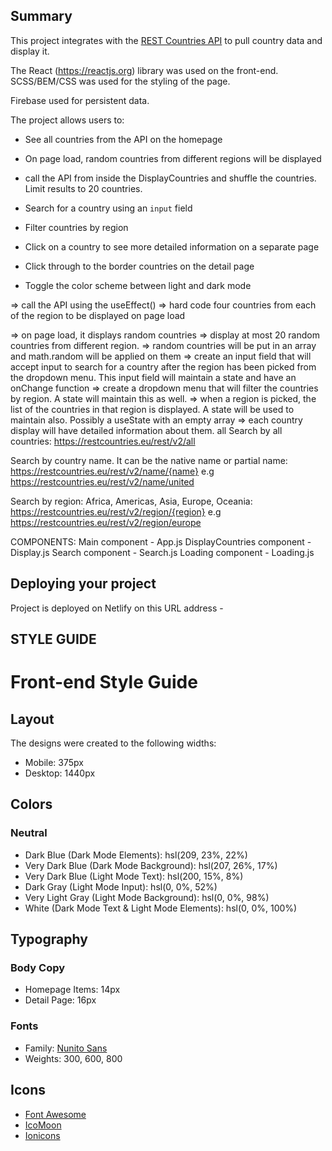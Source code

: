 ## Summary

This project integrates with the [REST Countries API](https://restcountries.eu) to pull country data and display it.

The React (https://reactjs.org) library was used on the front-end. SCSS/BEM/CSS was used for the styling of the page.

Firebase used for persistent data.


The project allows users to:

- See all countries from the API on the homepage
 - On page load, random countries from different regions will be displayed
  - call the API from inside the DisplayCountries and shuffle the countries. Limit results to 20 countries.
  
- Search for a country using an `input` field
- Filter countries by region
- Click on a country to see more detailed information on a separate page
- Click through to the border countries on the detail page
- Toggle the color scheme between light and dark mode

=> call the API using the useEffect()
=> hard code four countries from each of the region to be displayed on page load

=> on page load, it displays random countries
  => display at most 20 random countries from different region. 
  => random countries will be put in an array and math.random will be applied on them
=> create an input field that will accept input to search for a country after the region has been picked from the dropdown menu. This input field will maintain a state and have an onChange function
=> create a dropdown menu that will filter the countries by region. A state will maintain this as well.
=> when a region is picked, the list of the countries in that region is displayed. A state will be used to maintain also. Possibly a useState with an empty array
=> each country display will have detailed information about them. 
all
Search by all countries:
https://restcountries.eu/rest/v2/all

Search by country name. It can be the native name or partial name: 
https://restcountries.eu/rest/v2/name/{name}
e.g https://restcountries.eu/rest/v2/name/united

Search by region: Africa, Americas, Asia, Europe, Oceania:
https://restcountries.eu/rest/v2/region/{region}
e.g https://restcountries.eu/rest/v2/region/europe


COMPONENTS:
Main component - App.js
DisplayCountries component - Display.js
Search component - Search.js
Loading component - Loading.js


## Deploying your project

Project is deployed on Netlify on this URL address -

## STYLE GUIDE

# Front-end Style Guide

## Layout

The designs were created to the following widths:

- Mobile: 375px
- Desktop: 1440px

## Colors

### Neutral

- Dark Blue (Dark Mode Elements): hsl(209, 23%, 22%)
- Very Dark Blue (Dark Mode Background): hsl(207, 26%, 17%)
- Very Dark Blue (Light Mode Text): hsl(200, 15%, 8%)
- Dark Gray (Light Mode Input): hsl(0, 0%, 52%)
- Very Light Gray (Light Mode Background): hsl(0, 0%, 98%)
- White (Dark Mode Text & Light Mode Elements): hsl(0, 0%, 100%)

## Typography

### Body Copy

- Homepage Items: 14px
- Detail Page: 16px

### Fonts

- Family: [Nunito Sans](https://fonts.google.com/specimen/Nunito+Sans)
- Weights: 300, 600, 800

## Icons

- [Font Awesome](https://fontawesome.com)
- [IcoMoon](https://icomoon.io)
- [Ionicons](https://ionicons.com)
